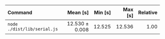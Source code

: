 | Command | Mean [s] | Min [s] | Max [s] | Relative |
|:---|---:|---:|---:|---:|
| `node ./dist/lib/serial.js` | 12.530 ± 0.008 | 12.525 | 12.536 | 1.00 |
